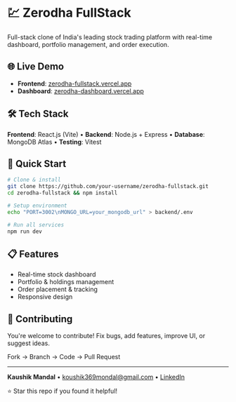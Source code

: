 # 💹 Zerodha FullStack

Full-stack clone of India's leading stock trading platform with real-time dashboard, portfolio management, and order execution.

## 🌐 Live Demo
- **Frontend**: [zerodha-fullstack.vercel.app](https://zerodha-fullstack-exao372vh-koushik369mondals-projects.vercel.app/)
- **Dashboard**: [zerodha-dashboard.vercel.app](https://zerodha-dashboard-bay.vercel.app/)

## 🛠️ Tech Stack
**Frontend**: React.js (Vite) • **Backend**: Node.js + Express • **Database**: MongoDB Atlas • **Testing**: Vitest

## 🚀 Quick Start
```bash
# Clone & install
git clone https://github.com/your-username/zerodha-fullstack.git
cd zerodha-fullstack && npm install

# Setup environment
echo "PORT=3002\nMONGO_URL=your_mongodb_url" > backend/.env

# Run all services
npm run dev
```

## 📋 Features
- Real-time stock dashboard
- Portfolio & holdings management
- Order placement & tracking
- Responsive design

## 🤝 Contributing
You're welcome to contribute! Fix bugs, add features, improve UI, or suggest ideas.

Fork → Branch → Code → Pull Request

---
**Kaushik Mandal** • [koushik369mondal@gmail.com](mailto:koushik369mondal@gmail.com) • [LinkedIn](https://www.linkedin.com/in/koushik369mondal)

⭐ Star this repo if you found it helpful!
